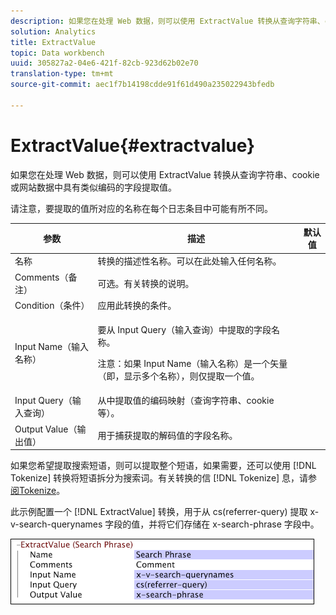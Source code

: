 ```yaml
---
description: 如果您在处理 Web 数据，则可以使用 ExtractValue 转换从查询字符串、cookie 或网站数据中具有类似编码的字段提取值。
solution: Analytics
title: ExtractValue
topic: Data workbench
uuid: 305827a2-04e6-421f-82cb-923d62b02e70
translation-type: tm+mt
source-git-commit: aec1f7b14198cdde91f61d490a235022943bfedb

---
```



# ExtractValue{#extractvalue}

如果您在处理 Web 数据，则可以使用 ExtractValue 转换从查询字符串、cookie 或网站数据中具有类似编码的字段提取值。

请注意，要提取的值所对应的名称在每个日志条目中可能有所不同。

<table id="table_D16A39BE035043628A4D6F7452952304"> 
 <thead> 
  <tr> 
   <th colname="col1" class="entry"> 参数 </th> 
   <th colname="col2" class="entry"> 描述 </th> 
   <th colname="col3" class="entry"> 默认值 </th> 
  </tr> 
 </thead>
 <tbody> 
  <tr> 
   <td colname="col1"> 名称 </td> 
   <td colname="col2"> 转换的描述性名称。可以在此处输入任何名称。 </td> 
   <td colname="col3"></td> 
  </tr> 
  <tr> 
   <td colname="col1"> Comments（备注） </td> 
   <td colname="col2"> 可选。有关转换的说明。 </td> 
   <td colname="col3"></td> 
  </tr> 
  <tr> 
   <td colname="col1"> Condition（条件） </td> 
   <td colname="col2"> 应用此转换的条件。 </td> 
   <td colname="col3"></td> 
  </tr> 
  <tr> 
   <td colname="col1"> Input Name（输入名称） </td> 
   <td colname="col2"> <p>要从 Input Query（输入查询）中提取的字段名称。 </p> <p> <p>注意：如果 Input Name（输入名称）是一个矢量（即，显示多个名称），则仅提取一个值。 </p> </p> </td> 
   <td colname="col3"></td> 
  </tr> 
  <tr> 
   <td colname="col1"> Input Query（输入查询） </td> 
   <td colname="col2"> 从中提取值的编码映射（查询字符串、cookie 等）。 </td> 
   <td colname="col3"></td> 
  </tr> 
  <tr> 
   <td colname="col1"> Output Value（输出值） </td> 
   <td colname="col2"> 用于捕获提取的解码值的字段名称。 </td> 
   <td colname="col3"></td> 
  </tr> 
 </tbody> 
</table>

如果您希望提取搜索短语，则可以提取整个短语，如果需要，还可以使用 [!DNL Tokenize] 转换将短语拆分为搜索词。有关转换的信 [!DNL Tokenize] 息，请参 [阅Tokenize](../../../../../home/c-dataset-const-proc/c-data-trans/c-transf-types/c-standard-transf/c-tokenize.md#concept-f460aa5df3a7476e971af29cf5d9b32c)。

此示例配置一个 [!DNL ExtractValue] 转换，用于从 cs(referrer-query) 提取 x-v-search-querynames 字段的值，并将它们存储在 x-search-phrase 字段中。

![](assets/cfg_TransformationType_ExtractValue.png)


